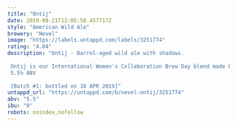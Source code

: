 ```yaml
---
title: "Ontij"
date: 2019-08-21T12:05:58.457717Z
style: "American Wild Ale"
brewery: "Nevel"
image: "https://labels.untappd.com/labels/3251774"
rating: "4.04"
description: "Ontij - Barrel-aged wild ale with shadows.  Ontij is our International Women's Collaboration Brew Day blend made by the women of Nevel. It's a sour beer with dark shadows, made to honour the wild side of womanhood. No sweet flavours, no frivolous gimmicks, but an embrace of our darker self, our inner witch, the ferocious force that takes after she has given. Femininity in freedom. No tongues to bind you, no arms to withhold. We hope to offer you a glimpse of our magic with Ontij, an untamed beer that feels no desire to please. Ontij contains foraged myrica gale, sumac, annual mugwort and rose petals. There are only 250 bottles available of this very limited release. 5.5% ABV  [Batch #1: bottled on 10 APR 2019]"
untappd_url: "https://untappd.com/b/nevel-ontij/3251774"
abv: "5.5"
ibu: "0"
robots: noindex,nofollow
---
```

